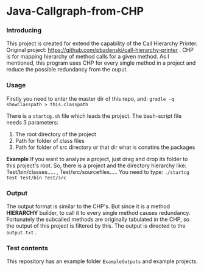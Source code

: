 # Java-Callgraph-from-CHP
### Introducing

This project is created for extend the capability of the Call Hierarchy Printer.
Original project: https://github.com/pbadenski/call-hierarchy-printer .
CHP is for mapping hierarchy of method calls for a given method. As I mentioned, this program uses CHP for every single method in a project and reduce the possible redundancy from the ouput. 

### Usage

Firstly you need to enter the master dir of this repo, and: `gradle -q showClasspath > this.classpath`

There is a `startcg.sh` file which leads the project. The bash-script file needs 3 parameters:
1. The root directory of the project
2. Path for folder of class files
3. Path for folder of src directory or that dir what is conatins the packages

**Example**
If you want to analyze a project, just drag and drop its folder to this project's root.
So, there is a project and the directory hierarchy like: Test/bin/classes..... , Test/src/sourcefiles.....
You need to type:
`./startcg Test Test/bin Test/src`

### Output
The output format is similar to the CHP's. But since it is a method **HIERARCHY** builder, to call it to every single method causes redundancy. Fortunately the subcalled methods are originally tabulated in the CHP, so the output of this project is filtered by this. The output is directed to the `output.txt` . 

### Test contents
This repository has an example folder `ExampleOutputs` and example projects. 




